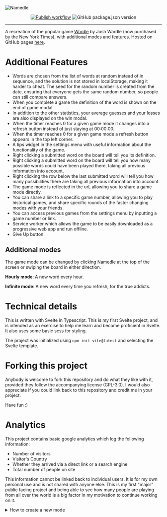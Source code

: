 ![Namedle](https://raw.githubusercontent.com/MikhaD/wordle/main/public/img/og_1200x630.png)
<div align="center">
  <a href="https://mikhad.github.io/wordle/" ><img src="https://github.com/MikhaD/wordle/workflows/Publish/badge.svg?branch=main" alt="Publish workflow"/></a>
  <img src="https://img.shields.io/github/package-json/v/MikhaD/wordle" alt="GitHub package.json version" />
</div>

---
A recreation of the popular game [Wordle](https://www.nytimes.com/games/wordle/) by Josh Wardle (now purchased by the New York Times), with additional modes and features.
Hosted on GitHub pages [here](https://mikhad.github.io/wordle/).

# Additional Features
- Words are chosen from the list of words at random instead of in sequence, and the solution is not stored in localStorage, making it harder to cheat. The seed for the random number is created from the date, ensuring that everyone gets the same random number, so people can still compare answers.
- When you complete a game the definition of the word is shown on the end of game modal.
- In addition to the other statistics, your average guesses and your losses are also displayed on the win modal.
- When the timer reaches 0 for a given game mode it changes into a refresh button instead of just staying at 00:00:00.
- When the timer reaches 0 for a given game mode a refresh button appears in the top left corner.
- A tips widget in the settings menu with useful information about the functionality of the game.
- Right clicking a submitted word on the board will tell you its definition.
- Right clicking a submitted word on the board will tell you how many possible words could have been played there, taking all previous information into account.
- Right clicking the row below the last submitted word will tell you how many possibilities there are taking all previous information into account.
- The game mode is reflected in the url, allowing you to share a game mode directly.
- You can share a link to a specific game number, allowing you to play historical games, and share specific rounds of the faster changing modes with your friends.
- You can access previous games from the settings menu by inputting a game number or link.
- Service worker which allows the game to be easily downloaded as a progressive web app and run offline.
- Give Up button.

## Additional modes
The game mode can be changed by clicking Namedle at the top of the screen or swiping the board in either direction.

**Hourly mode**: A new word every hour.

**Infinite mode**: A new word every time you refresh, for the true addicts.

# Technical details
This is written with Svelte in Typescript. This is my first Svelte project, and is intended as an exercise to help me learn and become proficient in Svelte. It also uses some basic scss for styling.

The project was initialized using `npm init vite@latest` and selecting the Svelte template.

# Forking this project
Anybody is welcome to fork this repository and do what they like with it, provided they follow the accompanying license (GPL-3.0).
I would also appreciate if you could link back to this repository and credit me in your project.

Have fun :)

# Analytics
This project contains basic google analytics which log the following information:
- Number of visitors
- Visitor's Country
- Whether they arrived via a direct link or a search engine
- Total number of people on site

This information cannot be linked back to individual users. It is for my own personal use and is not shared with anyone else. This is my first "major" public facing project and being able to see how many people are playing from all over the world is a big factor in my motivation to continue working on it.

<details>
<summary>How to create a new mode</summary>

- Add the mode name to the **end** of the GameMode enum in `enums.ts`
- Add a case for that mode in the newSeed function in `utils.ts`
- Add a ModeData object to the modeData modes array in `utils.ts`
</details>
